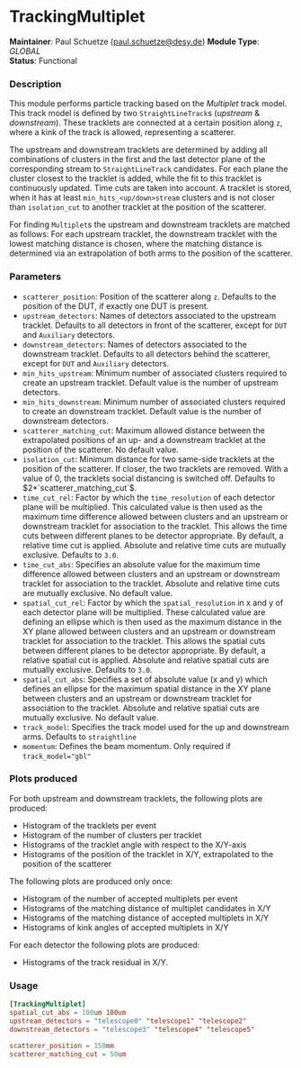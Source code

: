 # TrackingMultiplet
**Maintainer**: Paul Schuetze (paul.schuetze@desy.de)
**Module Type**: *GLOBAL*  
**Status**: Functional

### Description
This module performs particle tracking based on the _Multiplet_ track model.
This track model is defined by two `StraightLineTrack`s (_upstream_ & _downstream_). These tracklets are connected at a certain position along `z`, where a kink of the track is allowed, representing a scatterer.

The upstream and downstream tracklets are determined by adding all combinations of clusters in the first and the last detector plane of the corresponding stream to `StraightLineTrack` candidates.
For each plane the cluster closest to the tracklet is added, while the fit to this tracklet is continuously updated.
Time cuts are taken into account.
A tracklet is stored, when it has at least `min_hits_<up/down>stream` clusters and is not closer than `isolation_cut` to another tracklet at the position of the scatterer.

For finding `Multiplet`s the upstream and downstream tracklets are matched as follows:
For each upstream tracklet, the downstream tracklet with the lowest matching distance is chosen, where the matching distance is determined via an extrapolation of both arms to the position of the scatterer.

### Parameters
* `scatterer_position`: Position of the scatterer along `z`. Defaults to the position of the DUT, if exactly one DUT is present.
* `upstream_detectors`: Names of detectors associated to the upstream tracklet. Defaults to all detectors in front of the scatterer, except for `DUT` and `Auxiliary` detectors.
* `downstream_detectors`: Names of detectors associated to the downstream tracklet. Defaults to all detectors behind the scatterer, except for `DUT` and `Auxiliary` detectors.
* `min_hits_upstream`: Minimum number of associated clusters required to create an upstream tracklet. Default value is the number of upstream detectors.
* `min_hits_downstream`: Minimum number of associated clusters required to create an downstream tracklet. Default value is the number of downstream detectors.
* `scatterer_matching_cut`: Maximum allowed distance between the extrapolated positions of an up- and a downstream tracklet at the position of the scatterer. No default value.
* `isolation_cut`: Minimum distance for two same-side tracklets at the position of the scatterer. If closer, the two tracklets are removed. With a value of 0, the tracklets social distancing is switched off. Defaults to $2*`scatterer_matching_cut`$.
* `time_cut_rel`: Factor by which the `time_resolution` of each detector plane will be multiplied. This calculated value is then used as the maximum time difference allowed between clusters and an upstream or downstream tracklet for association to the tracklet. This allows the time cuts between different planes to be detector appropriate. By default, a relative time cut is applied. Absolute and relative time cuts are mutually exclusive. Defaults to `3.0`.
* `time_cut_abs`: Specifies an absolute value for the maximum time difference allowed between clusters and an upstream or downstream tracklet for association to the tracklet. Absolute and relative time cuts are mutually exclusive. No default value.
* `spatial_cut_rel`: Factor by which the `spatial_resolution` in x and y of each detector plane will be multiplied. These calculated value are defining an ellipse which is then used as the maximum distance in the XY plane allowed between clusters and an upstream or downstream tracklet for association to the tracklet. This allows the spatial cuts between different planes to be detector appropriate. By default, a relative spatial cut is applied. Absolute and relative spatial cuts are mutually exclusive. Defaults to `3.0`.
* `spatial_cut_abs`: Specifies a set of absolute value (x and y) which defines an ellipse for the maximum spatial distance in the XY plane between clusters and an upstream or downstream tracklet for association to the tracklet. Absolute and relative spatial cuts are mutually exclusive. No default value.
* `track_model`: Specifies the track model used for the up and downstream
arms. Defaults to `straightline`
* `momentum`: Defines the beam momentum. Only required if `track_model="gbl"`

### Plots produced

For both upstream and downstream tracklets, the following plots are produced:

* Histogram of the tracklets per event
* Histogram of the number of clusters per tracklet
* Histograms of the tracklet angle with respect to the X/Y-axis
* Histograms of the position of the tracklet in X/Y, extrapolated to the position of the scatterer

The following plots are produced only once:

* Histogram of the number of accepted multiplets per event
* Histograms of the matching distance of multiplet candidates in X/Y
* Histograms of the matching distance of accepted multiplets in X/Y
* Histograms of kink angles of accepted multiplets in X/Y

For each detector the following plots are produced:

* Histograms of the track residual in X/Y.

### Usage
```toml
[TrackingMultiplet]
spatial_cut_abs = 100um 100um
upstream_detectors = "telescope0" "telescope1" "telescope2"
downstream_detectors = "telescope3" "telescope4" "telescope5"

scatterer_position = 150mm
scatterer_matching_cut = 50um

```
